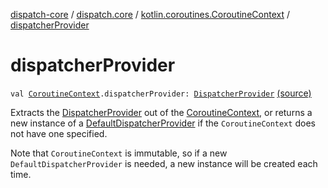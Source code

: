[dispatch-core](../../index.md) / [dispatch.core](../index.md) / [kotlin.coroutines.CoroutineContext](index.md) / [dispatcherProvider](./dispatcher-provider.md)

# dispatcherProvider

`val `[`CoroutineContext`](https://kotlinlang.org/api/latest/jvm/stdlib/kotlin.coroutines/-coroutine-context/index.html)`.dispatcherProvider: `[`DispatcherProvider`](../-dispatcher-provider/index.md) [(source)](https://github.com/RBusarow/Dispatch/tree/master/dispatch-core/src/main/java/dispatch/core/CoroutineScopeExt.kt#L90)

Extracts the [DispatcherProvider](../-dispatcher-provider/index.md) out of the [CoroutineContext](https://kotlinlang.org/api/latest/jvm/stdlib/kotlin.coroutines/-coroutine-context/index.html),
or returns a new instance of a [DefaultDispatcherProvider](../-default-dispatcher-provider/index.md) if the `CoroutineContext`
does not have one specified.

Note that `CoroutineContext` is immutable, so if a new `DefaultDispatcherProvider` is needed,
a new instance will be created each time.


